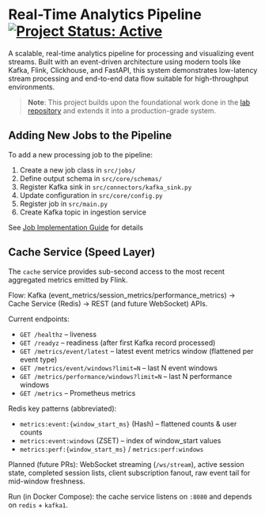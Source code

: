 # Real-Time Analytics Pipeline [![Project Status: Active](https://img.shields.io/badge/status-active-success.svg)]()

A scalable, real-time analytics pipeline for processing and visualizing event streams. Built with an event-driven architecture using modern tools like Kafka, Flink, Clickhouse, and FastAPI, this system demonstrates low-latency stream processing and end-to-end data flow suitable for high-throughput environments.

> **Note**: This project builds upon the foundational work done in the [lab repository](https://github.com/Adam-445/analytics-pipeline-lab) and extends it into a production-grade system.

## Adding New Jobs to the Pipeline
To add a new processing job to the pipeline:

1. Create a new job class in `src/jobs/`
2. Define output schema in `src/core/schemas/`
3. Register Kafka sink in `src/connectors/kafka_sink.py`
4. Update configuration in `src/core/config.py`
5. Register job in `src/main.py`
6. Create Kafka topic in ingestion service

See [Job Implementation Guide](docs/adding_jobs.md) for details

## Cache Service (Speed Layer)

The `cache` service provides sub-second access to the most recent aggregated metrics emitted by Flink.

Flow: Kafka (event_metrics/session_metrics/performance_metrics) -> Cache Service (Redis) -> REST (and future WebSocket) APIs.

Current endpoints:

- `GET /healthz` – liveness
- `GET /readyz` – readiness (after first Kafka record processed)
- `GET /metrics/event/latest` – latest event metrics window (flattened per event type)
- `GET /metrics/event/windows?limit=N` – last N event windows
- `GET /metrics/performance/windows?limit=N` – last N performance windows
- `GET /metrics` – Prometheus metrics

Redis key patterns (abbreviated):

- `metrics:event:{window_start_ms}` (Hash) – flattened counts & user counts
- `metrics:event:windows` (ZSET) – index of window_start values
- `metrics:perf:{window_start_ms}` / `metrics:perf:windows`

Planned (future PRs): WebSocket streaming (`/ws/stream`), active session state, completed session lists, client subscription fanout, raw event tail for mid-window freshness.

Run (in Docker Compose): the cache service listens on `:8080` and depends on `redis` + `kafka1`.
